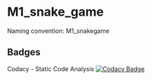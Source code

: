 # M1_snake_game
Naming convention: M1_snakegame
## Badges
Codacy - Static Code Analysis [![Codacy Badge](https://app.codacy.com/project/badge/Grade/45b898a689694bbab4cefe784812c822)](https://www.codacy.com/gh/Nat1718/M1_snake_game/dashboard?utm_source=github.com&amp;utm_medium=referral&amp;utm_content=Nat1718/M1_snake_game&amp;utm_campaign=Badge_Grade)
